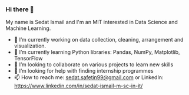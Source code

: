 ### Hi there 👋
My name is Sedat Ismail and I'm an MIT  interested in Data Science and Machine Learning.
- 🔭 I’m currently working on data collection, cleaning, arrangement and visualization.
- 🌱 I’m currently learning Python libraries: Pandas, NumPy, Matplotlib, TensorFlow
- 👯 I’m looking to collaborate on various projects to learn new skills
- 🤔 I’m looking for help with finding internship programmes
- 📫 How to reach me: sedat.safetin99@gmail.com or LinkedIn: https://www.linkedin.com/in/sedat-ismail-m-sc-in-it/

<!--
**Sedo099/Sedo099** is a ✨ _special_ ✨ repository because its `README.md` (this file) appears on your GitHub profile.

Here are some ideas to get you started:

- 🔭 I’m currently working on ...
- 🌱 I’m currently learning ...
- 👯 I’m looking to collaborate on ...
- 🤔 I’m looking for help with ...
- 💬 Ask me about ...
- 📫 How to reach me: ...
- 😄 Pronouns: ...
- ⚡ Fun fact: ...
-->
